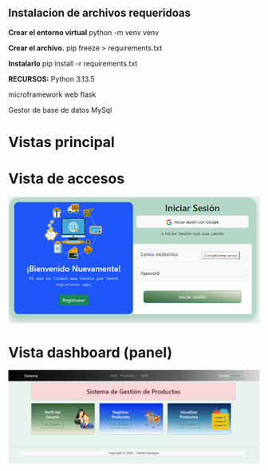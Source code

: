 ## Instalacion de archivos requeridoas

**Crear el entorno virtual**
python -m venv venv

**Crear el archivo.**
pip freeze > requirements.txt

**Instalarlo**
pip install -r requirements.txt

**RECURSOS:**
Python 3.13.5

microframework web
flask

Gestor de base de datos
MySql

# Vistas principal

# Vista de accesos
![alt text](image-1.png)
# Vista dashboard (panel)
![alt text](image-2.png)

